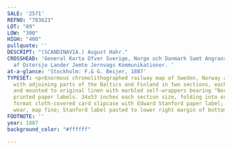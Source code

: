 ```yaml
---
SALE: '2571'
REFNO: "783623"
LOT: "89"
LOW: "300"
HIGH: "400"
pullquote: ''
DESCRIPT: "(SCANDINAVIA.) August Hahr."
CROSSHEAD: 'General Karta Ofver Sverige, Norge och Danmark Samt Angransande Delar
  af Ostersjo Lander Jemte Jernvags Kommunikationer. '
at-a-glance: 'Stockholm: F.& G. Beijer, 1887'
TYPESET: <p>Enormous chromolithographed railway map of Sweden, Norway and Denmark
  with adjoining parts of the Baltics and Finland in two sections, each segmented
  and mounted to original linen with marbled self-wrappers bearing "North" and "South"
  printed paper labels. 34x53 inches each section size, folding into original 8vo
  format cloth-covered card slipcase with Edward Stanford paper label; case with light
  wear, map fine; Stanford label pasted to lower right margin of bottom map panel.</p>
FOOTNOTE: ''
year: 1887
background_color: "#ffffff"

---
```

